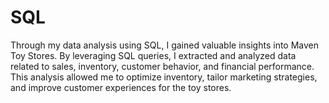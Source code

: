 # SQL
Through my data analysis using SQL, I gained valuable insights into Maven Toy Stores. By leveraging SQL queries, I extracted and analyzed data related to sales, inventory, customer behavior, and financial performance. This analysis allowed me to optimize inventory, tailor marketing strategies, and improve customer experiences for the toy stores.
